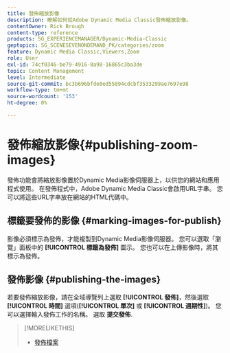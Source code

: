 ```yaml
---
title: 發佈縮放影像
description: 瞭解如何從Adobe Dynamic Media Classic發佈縮放影像。
contentOwner: Rick Brough
content-type: reference
products: SG_EXPERIENCEMANAGER/Dynamic-Media-Classic
geptopics: SG_SCENESEVENONDEMAND_PK/categories/zoom
feature: Dynamic Media Classic,Viewers,Zoom
role: User
exl-id: 74cf0346-be79-4916-8a98-16865c3ba3de
topic: Content Management
level: Intermediate
source-git-commit: bc3b696bfde0ed55894cdcbf3533299ae7697e98
workflow-type: tm+mt
source-wordcount: '153'
ht-degree: 0%

---
```


# 發佈縮放影像{#publishing-zoom-images}

發佈功能會將縮放影像置於Dynamic Media影像伺服器上，以供您的網站和應用程式使用。 在發佈程式中，Adobe Dynamic Media Classic會啟用URL字串。 您可以將這些URL字串放在網站的HTML代碼中。

## 標籤要發佈的影像 {#marking-images-for-publish}

影像必須標示為發佈，才能複製到Dynamic Media影像伺服器。 您可以選取「瀏覽」面板中的 **[!UICONTROL 標籤為發佈]** 圖示。 您也可以在上傳影像時，將其標示為發佈。

## 發佈影像 {#publishing-the-images}

若要發佈縮放影像，請在全域導覽列上選取 **[!UICONTROL 發佈]**，然後選取 **[!UICONTROL 時間]** 選項(**[!UICONTROL 單次]** 或 **[!UICONTROL 週期性]**)。 您可以選擇輸入發佈工作的名稱。 選取 **提交發佈**.

>[!MORELIKETHIS]
>
>* [發佈檔案](publishing-files.md#publishing_files)
